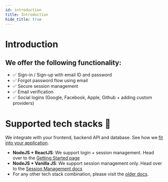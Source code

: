 ```yaml
---
id: introduction
title: Introduction
hide_title: true
---
```


# Introduction

## We offer the following functionality:
- ✅ Sign-in / Sign-up with email ID and password
- ✅ Forgot password flow using email
- ✅ Secure session management
- ✅ Email verification
- ✅ Social logins (Google, Facebook, Apple, Github + adding custom providers)


# Supported tech stacks 🙌
We integrate with your frontend, backend API and database. See how we [fit into your application](./architecture).

- **NodeJS + ReactJS**: We support login + session management. Head over to the [Getting Started page](/docs/community/recipes)
- **NodeJS + Vanilla JS**: We support session management only. Head over to the [Session Management docs](/docs/session/introduction)
- For any other tech stack combination, please visit the [older docs](/docs/community/2.5.X/getting-started/installation).
